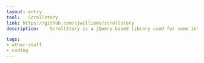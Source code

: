 ```yaml
---
layout: entry
tool:	Scrollstory
link: https://github.com/sjwilliams/scrollstory
description:	ScrollStory is a jQuery-based library used for some interactive scrolling projects at The New York Times. It has a super clear API and supports tons of options

tags:
- other-stuff
- coding
---
```

